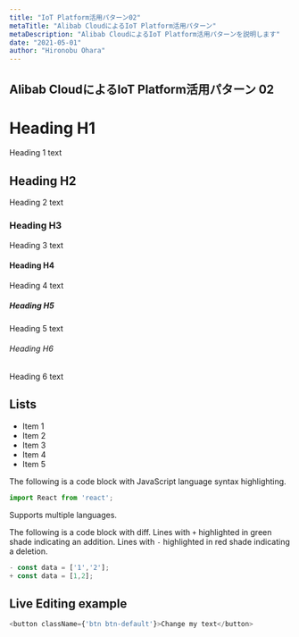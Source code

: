 ```yaml
---
title: "IoT Platform活用パターン02"
metaTitle: "Alibab CloudによるIoT Platform活用パターン"
metaDescription: "Alibab CloudによるIoT Platform活用パターンを説明します"
date: "2021-05-01"
author: "Hironobu Ohara"
---
```


## Alibab CloudによるIoT Platform活用パターン 02


# Heading H1
Heading 1 text

## Heading H2
Heading 2 text

### Heading H3
Heading 3 text

#### Heading H4
Heading 4 text

##### Heading H5
Heading 5 text

###### Heading H6
Heading 6 text

## Lists
- Item 1
- Item 2
- Item 3
- Item 4
- Item 5

The following is a code block with JavaScript language syntax highlighting.

```javascript
import React from 'react';
```

Supports multiple languages.

The following is a code block with diff. Lines with `+` highlighted in green shade indicating an addition. Lines with `-` highlighted in red shade indicating a deletion.

```javascript
- const data = ['1','2'];
+ const data = [1,2];
```

## Live Editing example

```javascript react-live=true
<button className={'btn btn-default'}>Change my text</button>
```


